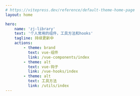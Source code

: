 ```yaml
---
# https://vitepress.dev/reference/default-theme-home-page
layout: home

hero:
    name: 'zj-library'
    text: '个人常用的组件，工具方法和hooks'
    tagline: 持续更新中
    actions:
        - theme: brand
          text: vue-组件
          link: /vue-components/index
        - theme: alt
          text: vue-钩子
          link: /vue-hooks/index
        - theme: alt
          text: 工具方法
          link: /utils/index
---
```

